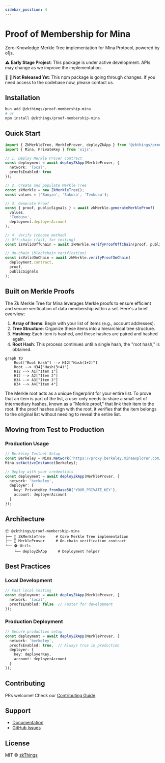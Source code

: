 ```yaml
---
sidebar_position: 4
---
```

# Proof of Membership for Mina

Zero-Knowledge Merkle Tree implementation for Mina Protocol, powered by o1js.

⚠️ **Early Stage Project**: This package is under active development. APIs may change as we improve the implementation.

🚧 🔄 **Not Released Yet**: This npm package is going through changes. If you need access to the codebase now, please contact us.



## Installation

```bash
bun add @zkthings/proof-membership-mina
# or
npm install @zkthings/proof-membership-mina
```

## Quick Start

```typescript
import { ZkMerkleTree, MerkleProver, deployZkApp } from '@zkthings/proof-membership-mina';
import { Mina, PrivateKey } from 'o1js';

// 1. Deploy Merkle Prover Contract
const deployment = await deployZkApp(MerkleProver, {
  network: 'local',
  proofsEnabled: true
});

// 2. Create and populate Merkle Tree
const zkMerkle = new ZkMerkleTree();
const values = ['Banyan', 'Sakura', 'Tembusu'];

// 3. Generate Proof
const { proof, publicSignals } = await zkMerkle.generateMerkleProof(
  values,
  'Tembusu',
  deployment.deployerAccount
);

// 4. Verify (choose method)
// Off-chain (fast, for testing)
const isValidOffChain = await zkMerkle.verifyProofOffChain(proof, publicSignals);

// On-chain (blockchain verification)
const isValidOnChain = await zkMerkle.verifyProofOnChain(
  deployment.contract,
  proof,
  publicSignals
);
```

## Built on Merkle Proofs
The Zk Merkle Tree for Mina leverages Merkle proofs to ensure efficient and secure verification of data membership within a set. Here's a brief overview:

1. **Array of Items**: Begin with your list of items (e.g., account addresses).
2. **Tree Structure**: Organize these items into a hierarchical tree structure.
3. **Hashing**: Each item is hashed, and these hashes are paired and hashed again.
4. **Root Hash**: This process continues until a single hash, the "root hash," is obtained.

```mermaid
graph TD
    Root["Root Hash"] --> H12["Hash(1+2)"]
    Root --> H34["Hash(3+4)"]
    H12 --> A1["Item 1"]
    H12 --> A2["Item 2"]
    H34 --> A3["Item 3"]
    H34 --> A4["Item 4"]
```

The Merkle root acts as a unique fingerprint for your entire list. To prove that an item is part of the list, a user only needs to share a small set of intermediary hashes, known as a "Merkle proof," that link their item to the root. If the proof hashes align with the root, it verifies that the item belongs to the original list without needing to reveal the entire list.


## Moving from Test to Production

### Production Usage

```typescript
// Berkeley Testnet Setup
const Berkeley = Mina.Network('https://proxy.berkeley.minaexplorer.com/graphql');
Mina.setActiveInstance(Berkeley);

// Deploy with your credentials
const deployment = await deployZkApp(MerkleProver, {
  network: 'berkeley',
  deployer: {
    key: PrivateKey.fromBase58('YOUR_PRIVATE_KEY'),
    account: deployerAccount
  }
});
```

## Architecture

```
📦 @zkthings/proof-membership-mina
├── 🌲 ZkMerkleTree     # Core Merkle Tree implementation
├── 📜 MerkleProver     # On-chain verification contract
└── 🛠️ Utils
    └── deployZkApp     # Deployment helper
```

## Best Practices

### Local Development
```typescript
// Fast local testing
const deployment = await deployZkApp(MerkleProver, {
  network: 'local',
  proofsEnabled: false  // Faster for development
});
```

### Production Deployment
```typescript
// Secure production setup
const deployment = await deployZkApp(MerkleProver, {
  network: 'berkeley',
  proofsEnabled: true,  // Always true in production
  deployer: {
    key: deployerKey,
    account: deployerAccount
  }
});
```

## Contributing

PRs welcome! Check our [Contributing Guide](https://github.com/zkthings/merkle-mina/blob/main/CONTRIBUTING.md).

## Support

- [Documentation](https://zksdk.io/docs/intro)
- [GitHub Issues](https://github.com/zkthings/merkle-mina/issues)

## License

MIT © [zkThings](https://github.com/zkthings)